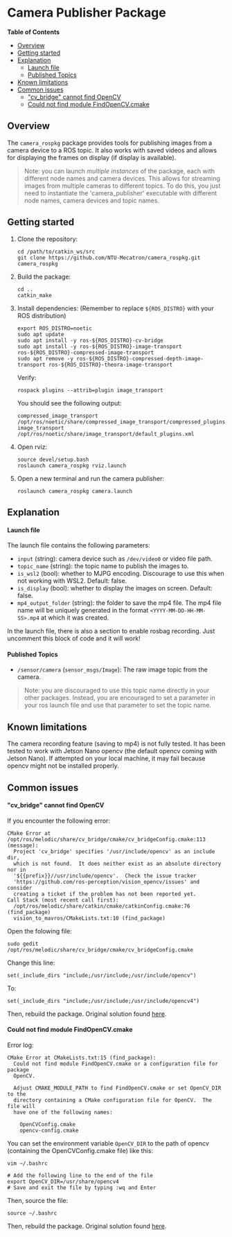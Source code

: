 # Camera Publisher Package

**Table of Contents**
- [Overview](#overview)
- [Getting started](#getting-started)
- [Explanation](#explanation)
  - [Launch file](#launch-file)
  - [Published Topics](#published-topics)
- [Known limitations](#known-limitations)
- [Common issues](#common-issues)
  - ["cv_bridge" cannot find OpenCV](#cv_bridge-cannot-find-opencv)
  - [Could not find module FindOpenCV.cmake](#could-not-find-module-findopencvcmake)

## Overview

The `camera_rospkg` package provides tools for publishing images from a camera device to a ROS topic. It also works with saved videos and allows for displaying the frames on display (if display is available).

> Note: you can launch *multiple instances* of the package, each with different node names and camera devices. This allows for streaming images from multiple cameras to different topics. To do this, you just need to instantiate the 'camera_publisher' executable with different node names, camera devices and topic names.

## Getting started

1. Clone the repository:
    ```
    cd /path/to/catkin_ws/src
    git clone https://github.com/NTU-Mecatron/camera_rospkg.git camera_rospkg
    ```

2. Build the package:
    ```
    cd ..
    catkin_make
    ```

3. Install dependencies: (Remember to replace `${ROS_DISTRO}` with your ROS distribution)
    ```
    export ROS_DISTRO=noetic
    sudo apt update
    sudo apt install -y ros-${ROS_DISTRO}-cv-bridge
    sudo apt install -y ros-${ROS_DISTRO}-image-transport ros-${ROS_DISTRO}-compressed-image-transport
    sudo apt remove -y ros-${ROS_DISTRO}-compressed-depth-image-transport ros-${ROS_DISTRO}-theora-image-transport
    ```
    Verify:
    ```
    rospack plugins --attrib=plugin image_transport
    ```
    You should see the following output:
    ```
    compressed_image_transport /opt/ros/noetic/share/compressed_image_transport/compressed_plugins.xml
    image_transport /opt/ros/noetic/share/image_transport/default_plugins.xml
    ```

4. Open rviz:
    ```
    source devel/setup.bash
    roslaunch camera_rospkg rviz.launch
    ```

4. Open a new terminal and run the camera publisher:
    ```
    roslaunch camera_rospkg camera.launch
    ```

## Explanation

#### Launch file

The launch file contains the following parameters:
- `input` (string): camera device such as `/dev/video0` or video file path.
- `topic_name` (string): the topic name to publish the images to.
- `is_wsl2` (bool): whether to MJPG encoding. Discourage to use this when not working with WSL2. Default: false.
- `is_display` (bool): whether to display the images on screen. Default: false.
- `mp4_output_folder` (string): the folder to save the mp4 file. The mp4 file name will be uniquely generated in the format `<YYYY-MM-DD-HH-MM-SS>.mp4` at which it was created.

In the launch file, there is also a section to enable rosbag recording. Just uncomment this block of code and it will work!

#### Published Topics

- `/sensor/camera` (`sensor_msgs/Image`): The raw image topic from the camera.

> Note: you are discouraged to use this topic name directly in your other packages. Instead, you are encouraged to set a parameter in your ros launch file and use that parameter to set the topic name. 

## Known limitations

The camera recording feature (saving to mp4) is not fully tested. It has been tested to work with Jetson Nano opencv (the default opencv coming with Jetson Nano). If attempted on your local machine, it may fail because opencv might not be installed properly.

## Common issues

#### "cv_bridge" cannot find OpenCV

If you encounter the following error:

```
CMake Error at /opt/ros/melodic/share/cv_bridge/cmake/cv_bridgeConfig.cmake:113 (message):
  Project 'cv_bridge' specifies '/usr/include/opencv' as an include dir,
  which is not found.  It does neither exist as an absolute directory nor in
  '${{prefix}}//usr/include/opencv'.  Check the issue tracker
  'https://github.com/ros-perception/vision_opencv/issues' and consider
  creating a ticket if the problem has not been reported yet.
Call Stack (most recent call first):
  /opt/ros/melodic/share/catkin/cmake/catkinConfig.cmake:76 (find_package)
  vision_to_mavros/CMakeLists.txt:10 (find_package)
```

Open the folowing file:

```
sudo gedit /opt/ros/melodic/share/cv_bridge/cmake/cv_bridgeConfig.cmake
```

Change this line:

```
set(_include_dirs "include;/usr/include;/usr/include/opencv")
```

To:

```
set(_include_dirs "include;/usr/include;/usr/include/opencv4")
```

Then, rebuild the package. Original solution found [here](https://github.com/ros-perception/vision_opencv/issues/345).

#### Could not find module FindOpenCV.cmake

Error log:

```
CMake Error at CMakeLists.txt:15 (find_package):
  Could not find module FindOpenCV.cmake or a configuration file for package
  OpenCV.

  Adjust CMAKE_MODULE_PATH to find FindOpenCV.cmake or set OpenCV_DIR to the
  directory containing a CMake configuration file for OpenCV.  The file will
  have one of the following names:

    OpenCVConfig.cmake
    opencv-config.cmake
```

You can set the environment variable `OpenCV_DIR` to the path of opencv (containing the OpenCVConfig.cmake file) like this:

```bashrc
vim ~/.bashrc

# Add the following line to the end of the file
export OpenCV_DIR=/usr/share/opencv4
# Save and exit the file by typing :wq and Enter
```

Then, source the file:

```bashrc
source ~/.bashrc
```

Then, rebuild the package. Original solution found [here](https://stackoverflow.com/questions/8711109/could-not-find-module-findopencv-cmake-error-in-configuration-process).